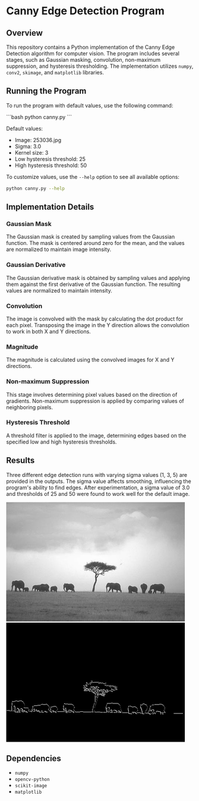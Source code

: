 # Canny Edge Detection Program

## Overview

This repository contains a Python implementation of the Canny Edge Detection algorithm for computer vision. The program includes several stages, such as Gaussian masking, convolution, non-maximum suppression, and hysteresis thresholding. The implementation utilizes `numpy`, `conv2`, `skimage`, and `matplotlib` libraries.

## Running the Program

To run the program with default values, use the following command:

\```bash
python canny.py
\```

Default values:
- Image: 253036.jpg
- Sigma: 3.0
- Kernel size: 3
- Low hysteresis threshold: 25
- High hysteresis threshold: 50

To customize values, use the `--help` option to see all available options:

```bash
python canny.py --help
```

## Implementation Details

### Gaussian Mask

The Gaussian mask is created by sampling values from the Gaussian function. The mask is centered around zero for the mean, and the values are normalized to maintain image intensity.

### Gaussian Derivative

The Gaussian derivative mask is obtained by sampling values and applying them against the first derivative of the Gaussian function. The resulting values are normalized to maintain intensity.

### Convolution

The image is convolved with the mask by calculating the dot product for each pixel. Transposing the image in the Y direction allows the convolution to work in both X and Y directions.

### Magnitude

The magnitude is calculated using the convolved images for X and Y directions.

### Non-maximum Suppression

This stage involves determining pixel values based on the direction of gradients. Non-maximum suppression is applied by comparing values of neighboring pixels.

### Hysteresis Threshold

A threshold filter is applied to the image, determining edges based on the specified low and high hysteresis thresholds.

## Results

Three different edge detection runs with varying sigma values (1, 3, 5) are provided in the outputs. The sigma value affects smoothing, influencing the program's ability to find edges. After experimentation, a sigma value of 3.0 and thresholds of 25 and 50 were found to work well for the default image.

![Original Image](images/253036.jpg)
![Canny](images/canny_image.jpg)

## Dependencies

- `numpy`
- `opencv-python`
- `scikit-image`
- `matplotlib`

